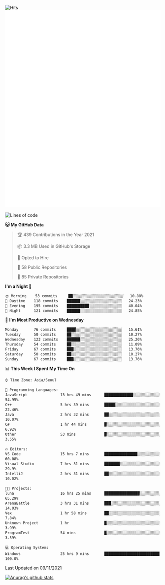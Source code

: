![Hits](https://hits.seeyoufarm.com/api/count/incr/badge.svg?url=https%3A%2F%2Fgithub.com%2Fkokose1234&count_bg=%2379C83D&title_bg=%23555555&icon=apple.svg&icon_color=%23E7E7E7&title=hits&edge_flat=false)
<br/>
![Metrics](https://github.com/kokose1234/kokose1234/blob/main/github-metrics.svg)

<!--START_SECTION:waka-->
![Lines of code](https://img.shields.io/badge/From%20Hello%20World%20I%27ve%20Written-11.5%20million%20lines%20of%20code-blue)

**🐱 My GitHub Data** 

> 🏆 439 Contributions in the Year 2021
 > 
> 📦 3.3 MB Used in GitHub's Storage 
 > 
> 💼 Opted to Hire
 > 
> 📜 58 Public Repositories 
 > 
> 🔑 85 Private Repositories  
 > 
**I'm a Night 🦉** 

```text
🌞 Morning    53 commits     ██░░░░░░░░░░░░░░░░░░░░░░░   10.88% 
🌆 Daytime    118 commits    ██████░░░░░░░░░░░░░░░░░░░   24.23% 
🌃 Evening    195 commits    ██████████░░░░░░░░░░░░░░░   40.04% 
🌙 Night      121 commits    ██████░░░░░░░░░░░░░░░░░░░   24.85%

```
📅 **I'm Most Productive on Wednesday** 

```text
Monday       76 commits     ████░░░░░░░░░░░░░░░░░░░░░   15.61% 
Tuesday      50 commits     ██░░░░░░░░░░░░░░░░░░░░░░░   10.27% 
Wednesday    123 commits    ██████░░░░░░░░░░░░░░░░░░░   25.26% 
Thursday     54 commits     ██░░░░░░░░░░░░░░░░░░░░░░░   11.09% 
Friday       67 commits     ███░░░░░░░░░░░░░░░░░░░░░░   13.76% 
Saturday     50 commits     ██░░░░░░░░░░░░░░░░░░░░░░░   10.27% 
Sunday       67 commits     ███░░░░░░░░░░░░░░░░░░░░░░   13.76%

```


📊 **This Week I Spent My Time On** 

```text
⌚︎ Time Zone: Asia/Seoul

💬 Programming Languages: 
JavaScript               13 hrs 49 mins      █████████████░░░░░░░░░░░░   54.95% 
C++                      5 hrs 39 mins       █████░░░░░░░░░░░░░░░░░░░░   22.46% 
Java                     2 hrs 32 mins       ██░░░░░░░░░░░░░░░░░░░░░░░   10.07% 
C#                       1 hr 44 mins        █░░░░░░░░░░░░░░░░░░░░░░░░   6.92% 
Other                    53 mins             █░░░░░░░░░░░░░░░░░░░░░░░░   3.55%

🔥 Editors: 
VS Code                  15 hrs 7 mins       ███████████████░░░░░░░░░░   60.08% 
Visual Studio            7 hrs 31 mins       ███████░░░░░░░░░░░░░░░░░░   29.9% 
IntelliJ                 2 hrs 31 mins       ██░░░░░░░░░░░░░░░░░░░░░░░   10.02%

🐱‍💻 Projects: 
luna                     16 hrs 25 mins      ████████████████░░░░░░░░░   65.29% 
ArenaBattle              3 hrs 31 mins       ███░░░░░░░░░░░░░░░░░░░░░░   14.03% 
Vex                      1 hr 58 mins        ██░░░░░░░░░░░░░░░░░░░░░░░   7.84% 
Unknown Project          1 hr                █░░░░░░░░░░░░░░░░░░░░░░░░   3.99% 
ProgramTest              54 mins             █░░░░░░░░░░░░░░░░░░░░░░░░   3.59%

💻 Operating System: 
Windows                  25 hrs 9 mins       █████████████████████████   100.0%

```


 Last Updated on 09/11/2021
<!--END_SECTION:waka-->

[![Anurag's github stats](https://github-readme-stats.vercel.app/api?username=kokose1234&theme=dracula)](https://github.com/anuraghazra/github-readme-stats)



	
